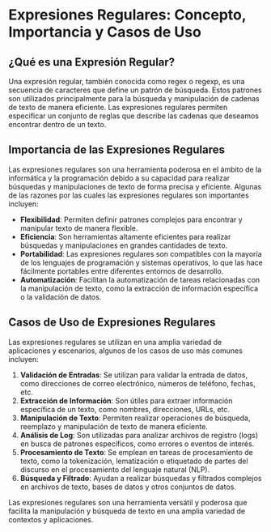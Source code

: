 # Expresiones Regulares: Concepto, Importancia y Casos de Uso

## ¿Qué es una Expresión Regular?

Una expresión regular, también conocida como regex o regexp, es una secuencia de caracteres que define un patrón de búsqueda. Estos patrones son utilizados principalmente para la búsqueda y manipulación de cadenas de texto de manera eficiente. Las expresiones regulares permiten especificar un conjunto de reglas que describe las cadenas que deseamos encontrar dentro de un texto.

## Importancia de las Expresiones Regulares

Las expresiones regulares son una herramienta poderosa en el ámbito de la informática y la programación debido a su capacidad para realizar búsquedas y manipulaciones de texto de forma precisa y eficiente. Algunas de las razones por las cuales las expresiones regulares son importantes incluyen:

- **Flexibilidad**: Permiten definir patrones complejos para encontrar y manipular texto de manera flexible.
- **Eficiencia**: Son herramientas altamente eficientes para realizar búsquedas y manipulaciones en grandes cantidades de texto.
- **Portabilidad**: Las expresiones regulares son compatibles con la mayoría de los lenguajes de programación y sistemas operativos, lo que las hace fácilmente portables entre diferentes entornos de desarrollo.
- **Automatización**: Facilitan la automatización de tareas relacionadas con la manipulación de texto, como la extracción de información específica o la validación de datos.

## Casos de Uso de Expresiones Regulares

Las expresiones regulares se utilizan en una amplia variedad de aplicaciones y escenarios, algunos de los casos de uso más comunes incluyen:

1. **Validación de Entradas**: Se utilizan para validar la entrada de datos, como direcciones de correo electrónico, números de teléfono, fechas, etc.
2. **Extracción de Información**: Son útiles para extraer información específica de un texto, como nombres, direcciones, URLs, etc.
3. **Manipulación de Texto**: Permiten realizar operaciones de búsqueda, reemplazo y manipulación de texto de manera eficiente.
4. **Análisis de Log**: Son utilizadas para analizar archivos de registro (logs) en busca de patrones específicos, como errores o eventos de interés.
5. **Procesamiento de Texto**: Se emplean en tareas de procesamiento de texto, como la tokenización, lematización o etiquetado de partes del discurso en el procesamiento del lenguaje natural (NLP).
6. **Búsqueda y Filtrado**: Ayudan a realizar búsquedas y filtrados complejos en archivos de texto, bases de datos y otros conjuntos de datos.

Las expresiones regulares son una herramienta versátil y poderosa que facilita la manipulación y búsqueda de texto en una amplia variedad de contextos y aplicaciones.
